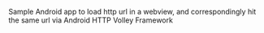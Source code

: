 Sample Android app to load http url in a webview, and correspondingly hit the same url via Android HTTP Volley Framework
